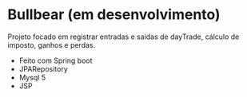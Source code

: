 # Bullbear (em desenvolvimento)

Projeto focado em registrar entradas e saidas de dayTrade, cálculo de imposto, ganhos e perdas. 

- Feito com Spring boot
- JPARepository
- Mysql 5
- JSP
